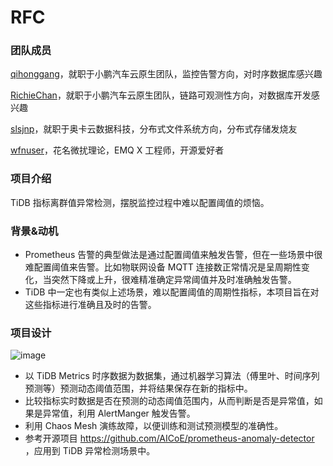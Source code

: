 # RFC

### 团队成员

[qihonggang](https://github.com/qihonggang)，就职于小鹏汽车云原生团队，监控告警方向，对时序数据库感兴趣

[RichieChan](https://github.com/RichieChan)，就职于小鹏汽车云原生团队，链路可观测性方向，对数据库开发感兴趣

[slsjnp](https://github.com/slsjnp)，就职于奥卡云数据科技，分布式文件系统方向，分布式存储发烧友

[wfnuser](https://github.com/wfnuser)，花名微扰理论，EMQ X 工程师，开源爱好者 

### 项目介绍

TiDB 指标离群值异常检测，摆脱监控过程中难以配置阈值的烦恼。

### 背景&动机

- Prometheus 告警的典型做法是通过配置阈值来触发告警，但在一些场景中很难配置阈值来告警。比如物联网设备 MQTT 连接数正常情况是呈周期性变化，当突然下降或上升，很难精准确定异常阈值并及时准确触发告警。
- TiDB 中一定也有类似上述场景，难以配置阈值的周期性指标，本项目旨在对这些指标进行准确且及时的告警。

### 项目设计

![image](https://user-images.githubusercontent.com/9431724/147870733-ff835bad-0469-4205-95e6-21a43ee09d2e.png)

- 以 TiDB Metrics 时序数据为数据集，通过机器学习算法（傅里叶、时间序列预测等）预测动态阈值范围，并将结果保存在新的指标中。
- 比较指标实时数据是否在预测的动态阈值范围内，从而判断是否是异常值，如果是异常值，利用 AlertManger 触发告警。
- 利用 Chaos Mesh 演练故障，以便训练和测试预测模型的准确性。
- 参考开源项目 https://github.com/AICoE/prometheus-anomaly-detector ，应用到 TiDB 异常检测场景中。
